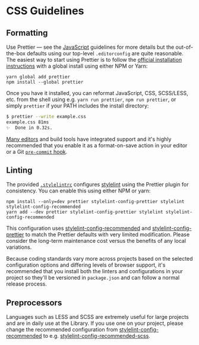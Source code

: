 # CSS Guidelines

## Formatting

Use Prettier — see the [JavaScript](../javascript/) guidelines for more details
but the out-of-the-box defaults using our top-level `.editorconfig` are quite
reasonable. The easiest way to start using Prettier is to follow the [official
installation instructions](https://prettier.io/docs/en/install.html) with a
global install using either NPM or Yarn:

    yarn global add prettier
    npm install --global prettier

Once you have it installed, you can reformat JavaScript, CSS, SCSS/LESS, etc.
from the shell using e.g. `yarn run prettier`, `npm run prettier`, or simply
`prettier` if your PATH includes the install directory:

```bash
$ prettier --write example.css
example.css 81ms
✨  Done in 0.32s.
```

[Many editors](https://prettier.io/docs/en/editors.html) and build tools have
integrated support and it's highly recommended that you enable it as a
format-on-save action in your editor or a Git [`pre-commit`
hook](https://prettier.io/docs/en/precommit.html).

## Linting

The provided [`.stylelintrc`](..stylelintrc) configures
[stylelint](https://stylelint.io/) using the Prettier plugin for consistency.
You can enable this using either NPM or yarn:

    npm install --only=dev prettier stylelint-config-prettier stylelint stylelint-config-recommended
    yarn add --dev prettier stylelint-config-prettier stylelint stylelint-config-recommended

This configuration uses [stylelint-config-recommended][scr] and
[stylelint-config-prettier][sc-prettier] to match the Prettier defaults with
very limited modification. Please consider the long-term maintenance cost versus
the benefits of any local variations.

Because coding standards vary more across projects based on the selected
configuration options and differing levels of browser support, it's recommended
that you install both the linters and configurations in your project so they'll
be versioned in `package.json` and can follow a normal release process.

## Preprocessors

Languages such as LESS and SCSS are extremely useful for large projects and are
in daily use at the Library. If you use one on your project, please change the
recommended configuration from [stylelint-config-recommended][scr] to e.g.
[stylelint-config-recommended-scss][scr-scss].

[scr]: https://github.com/stylelint/stylelint-config-recommended
[sc-prettier]: https://github.com/shannonmoeller/stylelint-config-prettier
[scr-scss]: https://github.com/kristerkari/stylelint-config-recommended-scss

